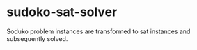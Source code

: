 # sudoko-sat-solver
Soduko problem instances are transformed to sat instances and subsequently solved.
